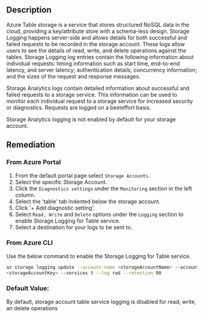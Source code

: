 ## Description

Azure Table storage is a service that stores structured NoSQL data in the cloud, providing a key/attribute store with a schema-less design. Storage Logging happens server-side and allows details for both successful and failed requests to be recorded in the storage account. These logs allow users to see the details of read, write, and delete operations against the tables. Storage Logging log entries contain the following information about individual requests: timing information such as start time, end-to-end latency, and server latency; authentication details; concurrency information; and the sizes of the request and response messages.

Storage Analytics logs contain detailed information about successful and failed requests to a storage service. This information can be used to monitor each individual request to a storage service for increased security or diagnostics. Requests are logged on a besteffort basis.

Storage Analytics logging is not enabled by default for your storage account.

## Remediation

### From Azure Portal

  1. From the default portal page select `Storage Accounts`.
  2. Select the specific Storage Account.
  3. Click the `Diagnostics settings` under the `Monitoring` section in the left column.
  4. Select the 'table' tab indented below the storage account.
  5. Click '+ Add diagnostic setting'.
  6. Select `Read, Write` and `Delete` options under the `Logging` section to enable
  Storage Logging for Table service.
  7. Select a destination for your logs to be sent to.

### From Azure CLI

Use the below command to enable the Storage Logging for Table service.

```bash
az storage logging update --account-name <storageAccountName> --account-key
<storageAccountKey> --services t --log rwd --retention 90
```

### Default Value:

By default, storage account table service logging is disabled for read, write, an delete operations